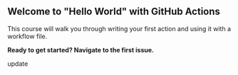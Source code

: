 ## Welcome to "Hello World" with GitHub Actions

This course will walk you through writing your first action and using it with a workflow file. 

**Ready to get started? Navigate to the first issue.**

update
